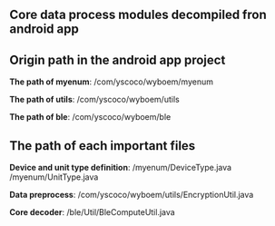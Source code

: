 ## Core data process modules decompiled fron android app

## Origin path in the android app project

**The path of myenum**: /com/yscoco/wyboem/myenum

**The path of utils**: /com/yscoco/wyboem/utils

**The path of ble**: /com/yscoco/wyboem/ble

## The path of each important files

**Device and unit type definition**: /myenum/DeviceType.java /myenum/UnitType.java

**Data preprocess**: /com/yscoco/wyboem/utils/EncryptionUtil.java

**Core decoder**: /ble/Util/BleComputeUtil.java

